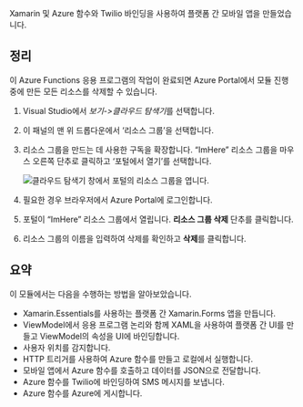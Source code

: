Xamarin 및 Azure 함수와 Twilio 바인딩을 사용하여 플랫폼 간 모바일 앱을 만들었습니다.

## <a name="clean-up"></a>정리

<!---TODO: Update for sandbox?--->

이 Azure Functions 응용 프로그램의 작업이 완료되면 Azure Portal에서 모듈 진행 중에 만든 모든 리소스를 삭제할 수 있습니다.

1. Visual Studio에서 *보기->클라우드 탐색기*를 선택합니다.

1. 이 패널의 맨 위 드롭다운에서 ‘리소스 그룹’을 선택합니다.

1. 리소스 그룹을 만드는 데 사용한 구독을 확장합니다. “ImHere” 리소스 그룹을 마우스 오른쪽 단추로 클릭하고 ‘포털에서 열기’를 선택합니다.

    ![클라우드 탐색기 창에서 포털의 리소스 그룹을 엽니다.](../media/9-open-resource-group-in-portal.png)

1. 필요한 경우 브라우저에서 Azure Portal에 로그인합니다.

1. 포털이 “ImHere” 리소스 그룹에서 열립니다. **리소스 그룹 삭제** 단추를 클릭합니다.

1. 리소스 그룹의 이름을 입력하여 삭제를 확인하고 **삭제**를 클릭합니다.

## <a name="summary"></a>요약

이 모듈에서는 다음을 수행하는 방법을 알아보았습니다.

- Xamarin.Essentials를 사용하는 플랫폼 간 Xamarin.Forms 앱을 만듭니다.
- ViewModel에서 응용 프로그램 논리와 함께 XAML을 사용하여 플랫폼 간 UI를 만들고 ViewModel의 속성을 UI에 바인딩합니다.
- 사용자 위치를 감지합니다.
- HTTP 트리거를 사용하여 Azure 함수를 만들고 로컬에서 실행합니다.
- 모바일 앱에서 Azure 함수를 호출하고 데이터를 JSON으로 전달합니다.
- Azure 함수를 Twilio에 바인딩하여 SMS 메시지를 보냅니다.
- Azure 함수를 Azure에 게시합니다.